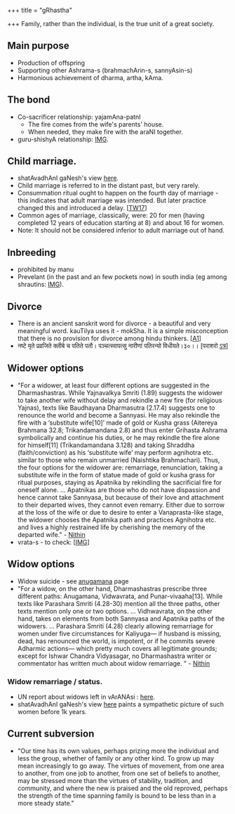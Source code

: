 +++
title = "gRhastha"

+++
Family, rather than the individual, is the true unit of a great society.

## Main purpose
- Production of offspring
- Supporting other Ashrama-s (brahmachArin-s, sannyAsin-s)
- Harmonious achievement of dharma, artha, kAma.

## The bond
- Co-sacrificer relationship: yajamAna-patnI
    - The fire comes from the wife's parents' house.
    - When needed, they make fire with the araNI together.
- guru-shishyA relationship: [IMG](https://imgur.com/SrLfzQd).

## Child marriage.
- shatAvadhAnI gaNesh's view [here](https://www.youtube.com/watch?v=kXustFOkOr4&feature=em-uploademail).
- Child marriage is referred to in the distant past, but very rarely.
- Consummation ritual ought to happen on the fourth day of marriage - this indicates that adult marriage was intended. But later practice changed this and introduced a delay. \[[TW17](https://twitter.com/agnimaan/status/849856736110362624)\]
- Common ages of marriage, classically, were: 20 for men (having completed 12 years of education starting at 8) and about 16 for women.
- Note: It should not be considered inferior to adult marriage out of hand.

## Inbreeding
- prohibited by manu
- Prevelant (in the past and an few pockets now) in south india (eg among shrautins: [IMG](https://imgur.com/9mKPIOJ)).


## Divorce
- There is an ancient sanskrit word for divorce - a beautiful and very meaningful word. kauTilya uses it - mokSha. It is a simple misconception that there is no provision for divorce among hindu thinkers. \[[A1](http://www.yourarticlelibrary.com/marriage/comprehensive-essay-on-divorce-in-india/4370/)\]
- नष्टे मृते प्रव्रजिते क्लीबे च पतिते पतौ। पञ्चत्स्वापत्सु नारीणां पतिरन्यो विधीयते।३०।। \[पराशरो [ऽत्र](https://archive.org/stream/ParasharaSmriti/SriParasharaSmrithiPdf#page/n35/mode/2up/search/%E0%A5%A9%E0%A5%A6)\]

## Widower options
- "For a widower, at least four different options are suggested in the Dharmashastras. While Yajnavalkya Smriti (1.89) suggests the widower to take another wife without delay and rekindle a new fire (for religious Yajnas), texts like Baudhayana Dharmasutra (2.17.4) suggests one to renounce the world and become a Sannyasi. He may also rekindle the fire with a ‘substitute wife[10]’ made of gold or Kusha grass (Aitereya Brahmana 32.8; Trikandamandana 2.8) and thus enter Grihasta Ashrama symbolically and continue his duties, or he may rekindle the fire alone for himself[11] (Trikandamandana 3.128) and taking Shraddha (faith/conviction) as his ‘substitute wife’ may perform agnihotra etc. similar to those who remain unmarried (Naishtika Brahmachari). Thus, the four options for the widower are: remarriage, renunciation, taking a substitute wife in the form of statue made of gold or kusha grass for ritual purposes, staying as Apatnika by rekindling the sacrificial fire for oneself alone. ... Apatnikas are those who do not have dispassion and hence cannot take Sannyasa, but because of their love and attachment to their departed wives, they cannot even remarry. Either due to sorrow at the loss of the wife or due to desire to enter a Vanaprasta-like stage, the widower chooses the Apatnika path and practices Agnihotra etc. and lives a highly restrained life by cherishing the memory of the departed wife." - [Nithin](http://indiafacts.org/sati-dharmic-perspective/#_ednref14)
- vrata-s - to check: \[[IMG](https://imgur.com/MTx97Wm)\]

## Widow options
- Widow suicide - see [anugamana](../../violence/anugamana/) page
- "For a widow, on the other hand, Dharmashastras prescribe three different paths: Anugamana, Vidwavrata, and Punar-vivaaha[13]. While texts like Parashara Smriti (4.28-30) mention all the three paths, other texts mention only one or two options. ... Vidhwavrata, on the other hand, takes on elements from both Sannyasa and Apatnika paths of the widowers. ... Parashara Smriti (4.28) clearly allowing remarriage for women under five circumstances for Kaliyuga— if husband is missing, dead, has renounced the world, is impotent, or if he commits severe Adharmic actions— which pretty much covers all legitimate grounds; except for Ishwar Chandra Vidyasagar, no Dharmashastra writer or commentator has written much about widow remarriage. " - [Nithin](http://indiafacts.org/sati-dharmic-perspective/#_ednref14)

### Widow remarriage / status.
- UN report about widows left in vArANAsi : [here](https://www.youtube.com/watch?v=_SxPv5aQP0c).
- shatAvadhAnI gaNesh's view [here](https://www.youtube.com/watch?v=kXustFOkOr4&feature=em-uploademail) paints a sympathetic picture of such women before 1k years.

## Current subversion
- "Our time has its own values, perhaps prizing more the individual and less the group, whether of family or any other kind. To grow up may mean increasingly to go away. The virtues of movement, from one area to another, from one job to another, from one set of beliefs to another, may be stressed more than the virtues of stability, tradition, and community, and where the new is praised and the old reproved, perhaps the strength of the time spanning family is bound to be less than in a more steady state."

